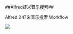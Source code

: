 ##Alfred虾米音乐搜索##

Alfred 2 虾米音乐搜索 Workflow

![](https://raw.github.com/keywind/AlfredXiami/master/screenshot.png)
